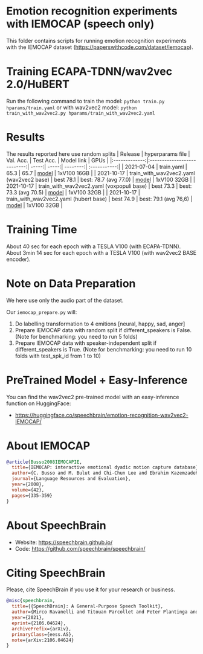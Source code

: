 # Emotion recognition experiments with IEMOCAP (speech only)
This folder contains scripts for running emotion recognition experiments with the IEMOCAP dataset (https://paperswithcode.com/dataset/iemocap).

# Training ECAPA-TDNN/wav2vec 2.0/HuBERT
Run the following command to train the model:
`python train.py hparams/train.yaml`
or with wav2vec2 model:
`python train_with_wav2vec2.py hparams/train_with_wav2vec2.yaml`

# Results
The results reported here use random splits
| Release | hyperparams file | Val. Acc. | Test Acc. | Model link | GPUs |
|:-------------:|:---------------------------:| -----:| -----:| --------:| :-----------:|
| 2021-07-04 | train.yaml |  65.3 | 65.7 | [model](https://www.dropbox.com/sh/o72ex46i49qgdm0/AABxsuG0EEqTLgzWwrkYQzu_a?dl=0) | 1xV100 16GB |
| 2021-10-17 | train_with_wav2vec2.yaml (wav2vec2 base) |  best 78.1 | best: 78.7 (avg 77.0) | [model](https://www.dropbox.com/sh/lmebg4li83sgkhg/AACooPKbNlwd-7n5qSJMbc7ya?dl=0) | 1xV100 32GB |
| 2021-10-17 | train_with_wav2vec2.yaml (voxpopuli base) |  best 73.3 | best: 73.3 (avg 70.5) | [model](https://www.dropbox.com/sh/ikjwnwebekf2xx2/AADyaJKPiaR0_iO0nntucH5pa?dl=0) | 1xV100 32GB |
| 2021-10-17 | train_with_wav2vec2.yaml (hubert base) |  best 74.9  | best: 79.1 (avg 76,6) | [model](https://www.dropbox.com/sh/ke4fxiry97z58m8/AACPEOM5bIyxo9HxG2mT9v_aa?dl=0) | 1xV100 32GB |

# Training Time
About 40 sec for each epoch with a TESLA V100 (with ECAPA-TDNN).
About 3min 14 sec for each epoch with a TESLA V100 (with wav2vec2 BASE encoder).

# Note on Data Preparation
We here use only the audio part of the dataset.

Our `iemocap_prepare.py` will:
1. Do labelling transformation to 4 emitions [neural, happy, sad, anger]
2. Prepare IEMOCAP data with random split if different_speakers is False. (Note for benchmarking: you need to run 5 folds)
3. Prepare IEMOCAP data with speaker-independent split if different_speakers is True. (Note for benchmarking: you need to run 10 folds with test_spk_id from 1 to 10)


# PreTrained Model + Easy-Inference
You can find the wav2vec2 pre-trained model with an easy-inference function on HuggingFace:
- https://huggingface.co/speechbrain/emotion-recognition-wav2vec2-IEMOCAP/


# **About IEMOCAP**

```bibtex
@article{Busso2008IEMOCAPIE,
  title={IEMOCAP: interactive emotional dyadic motion capture database},
  author={C. Busso and M. Bulut and Chi-Chun Lee and Ebrahim Kazemzadeh and Emily Mower Provost and Samuel Kim and J. N. Chang and Sungbok Lee and Shrikanth S. Narayanan},
  journal={Language Resources and Evaluation},
  year={2008},
  volume={42},
  pages={335-359}
}
```

# **About SpeechBrain**
- Website: https://speechbrain.github.io/
- Code: https://github.com/speechbrain/speechbrain/

# **Citing SpeechBrain**
Please, cite SpeechBrain if you use it for your research or business.

```bibtex
@misc{speechbrain,
  title={{SpeechBrain}: A General-Purpose Speech Toolkit},
  author={Mirco Ravanelli and Titouan Parcollet and Peter Plantinga and Aku Rouhe and Samuele Cornell and Loren Lugosch and Cem Subakan and Nauman Dawalatabad and Abdelwahab Heba and Jianyuan Zhong and Ju-Chieh Chou and Sung-Lin Yeh and Szu-Wei Fu and Chien-Feng Liao and Elena Rastorgueva and François Grondin and William Aris and Hwidong Na and Yan Gao and Renato De Mori and Yoshua Bengio},
  year={2021},
  eprint={2106.04624},
  archivePrefix={arXiv},
  primaryClass={eess.AS},
  note={arXiv:2106.04624}
}
```

